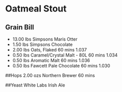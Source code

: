 # Oatmeal Stout

## Grain Bill
* 13.00 lbs Simpsons Maris Otter
* 1.50 lbs Simpsons Chocolate
* 2.00 lbs Oats, Flaked	60 mins	1.037
* 0.50 lbs Caramel/Crystal Malt - 80L	60 mins	 1.034
* 0.50 lbs Aromatic Malt	60 mins	1.036
* 0.50 lbs Fawcett Pale Chocolate	60 mins	1.030
 
##Hops
2.00 ozs Northern Brewer	60 mins

##Yeast
White Labs Irish Ale
